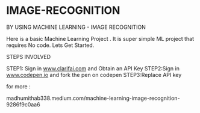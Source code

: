 # IMAGE-RECOGNITION
BY USING MACHINE LEARNING - IMAGE RECOGNITION

Here is a basic Machine Learning Project . It is super simple ML project that requires No code. Lets Get Started.

STEPS INVOLVED

STEP1: Sign in www.clarifai.com and Obtain an API Key
STEP2:Sign in www.codepen.io and fork the pen on codepen
STEP3:Replace API key




for more :




madhumithab338.medium.com/machine-learning-image-recognition-9286f9c0aa6

